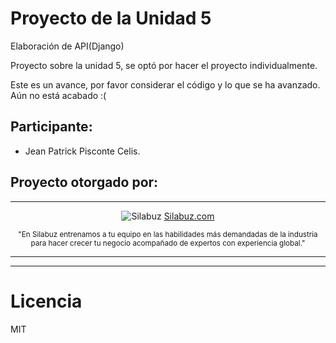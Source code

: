 # Proyecto de la Unidad 5
Elaboración de API(Django)

Proyecto sobre la unidad 5, se optó por hacer el proyecto individualmente.

Este es un avance, por favor considerar el código y lo que se ha avanzado. Aún no está acabado :(

## Participante:
* Jean Patrick Pisconte Celis.


## Proyecto otorgado por:
<hr />
 <div align="center">

![Silabuz](https://uploads-ssl.webflow.com/6320941e9612f79b0e2f61b1/63209670562cf7eb6f31131a_silabuz-logo-rebrand-standar.png)
[Silabuz.com](https://www.silabuz.com)
  
<sup>"En Silabuz entrenamos a tu equipo en las habilidades más demandadas de la industria para hacer crecer tu negocio acompañado de expertos con experiencia global."</sup>
 </div>
<hr />


<hr />

# Licencia
MIT
